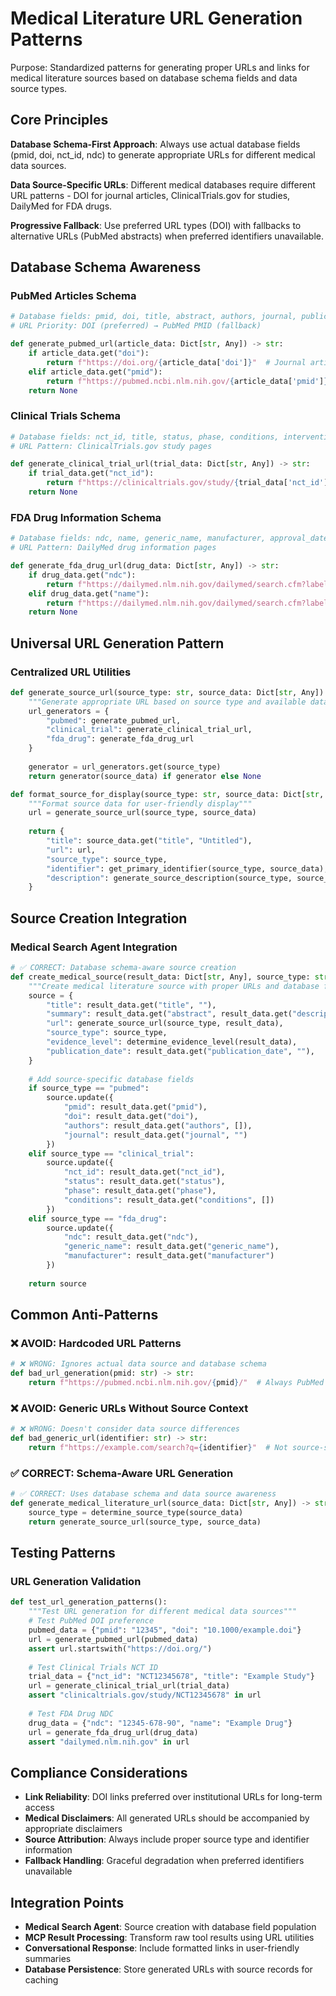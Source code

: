 # Medical Literature URL Generation Patterns

Purpose: Standardized patterns for generating proper URLs and links for medical literature sources based on database schema fields and data source types.

## Core Principles

**Database Schema-First Approach**: Always use actual database fields (pmid, doi, nct_id, ndc) to generate appropriate URLs for different medical data sources.

**Data Source-Specific URLs**: Different medical databases require different URL patterns - DOI for journal articles, ClinicalTrials.gov for studies, DailyMed for FDA drugs.

**Progressive Fallback**: Use preferred URL types (DOI) with fallbacks to alternative URLs (PubMed abstracts) when preferred identifiers unavailable.

## Database Schema Awareness

### PubMed Articles Schema
```python
# Database fields: pmid, doi, title, abstract, authors, journal, publication_date
# URL Priority: DOI (preferred) → PubMed PMID (fallback)

def generate_pubmed_url(article_data: Dict[str, Any]) -> str:
    if article_data.get("doi"):
        return f"https://doi.org/{article_data['doi']}"  # Journal article directly
    elif article_data.get("pmid"):
        return f"https://pubmed.ncbi.nlm.nih.gov/{article_data['pmid']}/"  # Abstract only
    return None
```

### Clinical Trials Schema
```python
# Database fields: nct_id, title, status, phase, conditions, intervention
# URL Pattern: ClinicalTrials.gov study pages

def generate_clinical_trial_url(trial_data: Dict[str, Any]) -> str:
    if trial_data.get("nct_id"):
        return f"https://clinicaltrials.gov/study/{trial_data['nct_id']}"
    return None
```

### FDA Drug Information Schema
```python
# Database fields: ndc, name, generic_name, manufacturer, approval_date
# URL Pattern: DailyMed drug information pages

def generate_fda_drug_url(drug_data: Dict[str, Any]) -> str:
    if drug_data.get("ndc"):
        return f"https://dailymed.nlm.nih.gov/dailymed/search.cfm?labeltype=all&query={drug_data['ndc']}"
    elif drug_data.get("name"):
        return f"https://dailymed.nlm.nih.gov/dailymed/search.cfm?labeltype=all&query={drug_data['name']}"
    return None
```

## Universal URL Generation Pattern

### Centralized URL Utilities
```python
def generate_source_url(source_type: str, source_data: Dict[str, Any]) -> Optional[str]:
    """Generate appropriate URL based on source type and available data"""
    url_generators = {
        "pubmed": generate_pubmed_url,
        "clinical_trial": generate_clinical_trial_url, 
        "fda_drug": generate_fda_drug_url
    }
    
    generator = url_generators.get(source_type)
    return generator(source_data) if generator else None

def format_source_for_display(source_type: str, source_data: Dict[str, Any]) -> Dict[str, Any]:
    """Format source data for user-friendly display"""
    url = generate_source_url(source_type, source_data)
    
    return {
        "title": source_data.get("title", "Untitled"),
        "url": url,
        "source_type": source_type,
        "identifier": get_primary_identifier(source_type, source_data),
        "description": generate_source_description(source_type, source_data)
    }
```

## Source Creation Integration

### Medical Search Agent Integration
```python
# ✅ CORRECT: Database schema-aware source creation
def create_medical_source(result_data: Dict[str, Any], source_type: str) -> Dict[str, Any]:
    """Create medical literature source with proper URLs and database fields"""
    source = {
        "title": result_data.get("title", ""),
        "summary": result_data.get("abstract", result_data.get("description", "")),
        "url": generate_source_url(source_type, result_data),
        "source_type": source_type,
        "evidence_level": determine_evidence_level(result_data),
        "publication_date": result_data.get("publication_date", ""),
    }
    
    # Add source-specific database fields
    if source_type == "pubmed":
        source.update({
            "pmid": result_data.get("pmid"),
            "doi": result_data.get("doi"),
            "authors": result_data.get("authors", []),
            "journal": result_data.get("journal", "")
        })
    elif source_type == "clinical_trial":
        source.update({
            "nct_id": result_data.get("nct_id"),
            "status": result_data.get("status"),
            "phase": result_data.get("phase"),
            "conditions": result_data.get("conditions", [])
        })
    elif source_type == "fda_drug":
        source.update({
            "ndc": result_data.get("ndc"),
            "generic_name": result_data.get("generic_name"),
            "manufacturer": result_data.get("manufacturer")
        })
    
    return source
```

## Common Anti-Patterns

### ❌ AVOID: Hardcoded URL Patterns
```python
# ❌ WRONG: Ignores actual data source and database schema
def bad_url_generation(pmid: str) -> str:
    return f"https://pubmed.ncbi.nlm.nih.gov/{pmid}/"  # Always PubMed abstract
```

### ❌ AVOID: Generic URLs Without Source Context
```python
# ❌ WRONG: Doesn't consider data source differences
def bad_generic_url(identifier: str) -> str:
    return f"https://example.com/search?q={identifier}"  # Not source-specific
```

### ✅ CORRECT: Schema-Aware URL Generation
```python
# ✅ CORRECT: Uses database schema and data source awareness
def generate_medical_literature_url(source_data: Dict[str, Any]) -> str:
    source_type = determine_source_type(source_data)
    return generate_source_url(source_type, source_data)
```

## Testing Patterns

### URL Generation Validation
```python
def test_url_generation_patterns():
    """Test URL generation for different medical data sources"""
    # Test PubMed DOI preference
    pubmed_data = {"pmid": "12345", "doi": "10.1000/example.doi"}
    url = generate_pubmed_url(pubmed_data)
    assert url.startswith("https://doi.org/")
    
    # Test Clinical Trials NCT ID
    trial_data = {"nct_id": "NCT12345678", "title": "Example Study"}
    url = generate_clinical_trial_url(trial_data)
    assert "clinicaltrials.gov/study/NCT12345678" in url
    
    # Test FDA Drug NDC
    drug_data = {"ndc": "12345-678-90", "name": "Example Drug"}
    url = generate_fda_drug_url(drug_data)
    assert "dailymed.nlm.nih.gov" in url
```

## Compliance Considerations

- **Link Reliability**: DOI links preferred over institutional URLs for long-term access
- **Medical Disclaimers**: All generated URLs should be accompanied by appropriate disclaimers
- **Source Attribution**: Always include proper source type and identifier information
- **Fallback Handling**: Graceful degradation when preferred identifiers unavailable

## Integration Points

- **Medical Search Agent**: Source creation with database field population
- **MCP Result Processing**: Transform raw tool results using URL utilities
- **Conversational Response**: Include formatted links in user-friendly summaries
- **Database Persistence**: Store generated URLs with source records for caching
